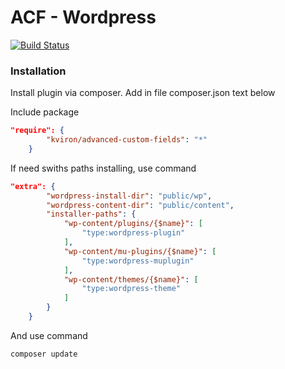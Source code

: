 # ACF - Wordpress

[![Build Status](https://travis-ci.org/joemccann/dillinger.svg?branch=master)](https://travis-ci.org/joemccann/dillinger)

### Installation
Install plugin via composer. Add in file composer.json text below

Include package
```json
"require": {
        "kviron/advanced-custom-fields": "*"
    }
```
If need swiths paths installing, use command
```json
"extra": {
        "wordpress-install-dir": "public/wp",
        "wordpress-content-dir": "public/content",
        "installer-paths": {
            "wp-content/plugins/{$name}": [
                "type:wordpress-plugin"
            ],
            "wp-content/mu-plugins/{$name}": [
                "type:wordpress-muplugin"
            ],
            "wp-content/themes/{$name}": [
                "type:wordpress-theme"
            ]
        }
    }
```
And use command
```composer
composer update
```
